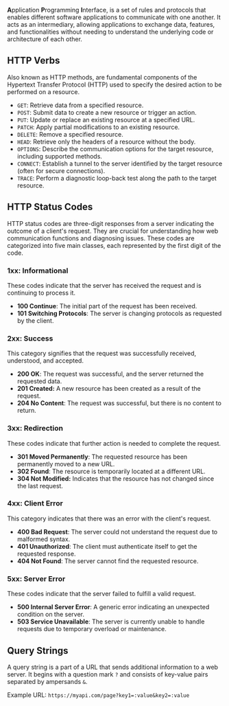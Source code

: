 **A**pplication **P**rogramming **I**nterface, is a set of rules and protocols that enables different software applications to communicate with one another. It acts as an intermediary, allowing applications to exchange data, features, and functionalities without needing to understand the underlying code or architecture of each other.

## HTTP Verbs

Also known as HTTP methods, are fundamental components of the Hypertext Transfer Protocol (HTTP) used to specify the desired action to be performed on a resource.

- `GET`: Retrieve data from a specified resource.
- `POST`: Submit data to create a new resource or trigger an action.
- `PUT`: Update or replace an existing resource at a specified URL.
- `PATCH`: Apply partial modifications to an existing resource.
- `DELETE`: Remove a specified resource.
- `HEAD`: Retrieve only the headers of a resource without the body.
- `OPTIONS`: Describe the communication options for the target resource, including supported methods.
- `CONNECT`: Establish a tunnel to the server identified by the target resource (often for secure connections).
- `TRACE`: Perform a diagnostic loop-back test along the path to the target resource.


## HTTP Status Codes

HTTP status codes are three-digit responses from a server indicating the outcome of a client's request. They are crucial for understanding how web communication functions and diagnosing issues. These codes are categorized into five main classes, each represented by the first digit of the code.

### 1xx: Informational

These codes indicate that the server has received the request and is continuing to process it.

- __100 Continue__: The initial part of the request has been received.
- __101 Switching Protocols__: The server is changing protocols as requested by the client.

### 2xx: Success

This category signifies that the request was successfully received, understood, and accepted.

- __200 OK__: The request was successful, and the server returned the requested data.
- __201 Created:__ A new resource has been created as a result of the request.
- __204 No Content__: The request was successful, but there is no content to return.

### 3xx: Redirection

These codes indicate that further action is needed to complete the request.

- __301 Moved Permanently__: The requested resource has been permanently moved to a new URL.
- __302 Found__: The resource is temporarily located at a different URL.
- __304 Not Modified:__ Indicates that the resource has not changed since the last request.

### 4xx: Client Error

This category indicates that there was an error with the client's request.

- __400 Bad Request__: The server could not understand the request due to malformed syntax.
- __401 Unauthorized__: The client must authenticate itself to get the requested response.
- __404 Not Found__: The server cannot find the requested resource.

### 5xx: Server Error

These codes indicate that the server failed to fulfill a valid request.

- __500 Internal Server Error__: A generic error indicating an unexpected condition on the server.
- __503 Service Unavailable__: The server is currently unable to handle requests due to temporary overload or maintenance.

## Query Strings

A query string is a part of a URL that sends additional information to a web server. It begins with a question mark `?` and consists of key-value pairs separated by ampersands `&`.

Example URL: `https://myapi.com/page?key1=:value&key2=:value`
